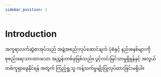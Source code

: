 ```yaml
---
sidebar_position: 1
---
```


# Introduction

အက္ခရာလက်ဆွဲစာအုပ်သည် အဖွဲ့အစည်းလုပ်ဆောင်ချက် ပုံစံနှင့် နည်းစနစ်များကို စုစည်းရေးသားထားသော အညွှန်းတစ်ခုဖြစ်သည်။ ပွင့်လင်းမြင်သာမှုရှိရှန်နှင့် အလွယ်တစ်ကူရှာဖွေနိုင်ရန် အတွက် ကြည့်ရှု့သူ ကန့်သက်မှုမျိုးပြုလုပ်ထားခြင်းမရှိပါ။
